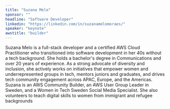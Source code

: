 ```yaml
---
title: "Suzana Melo"
sponsor: ""
headline: "Software Developer"
linkedin: "https://linkedin.com/in/suzanamelomoraes/"
speaker: "keynote"
awstitle: "builder"
---
```


Suzana Melo is a full-stack developer and a certified AWS Cloud Practitioner who transitioned into software development in her 40s without a tech background. She holds a bachelor's degree in Communications and over 20 years of experience. As a strong advocate of diversity and inclusion, she actively works on initiatives that empower women and underrepresented groups in tech, mentors juniors and graduates, and drives tech community engagement across APAC, Europe, and the Americas. Suzana is an AWS Community Builder, an AWS User Group Leader in Sweden, and a Women in Tech Sweden Social Media Specialist. She also volunteers to teach digital skills to women from immigrant and refugee backgrounds